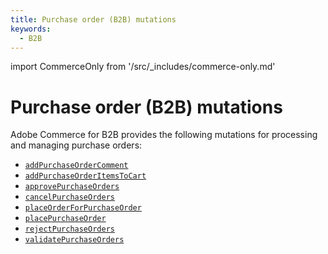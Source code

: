 ```yaml
---
title: Purchase order (B2B) mutations   
keywords:
  - B2B
---
```


import CommerceOnly from '/src/_includes/commerce-only.md'

<CommerceOnly />

# Purchase order (B2B) mutations

Adobe Commerce for B2B provides the following mutations for processing and managing purchase orders:

* [`addPurchaseOrderComment`](./add-comment.md)
* [`addPurchaseOrderItemsToCart`](./add-items-to-cart.md)
* [`approvePurchaseOrders`](./approve.md)
* [`cancelPurchaseOrders`](./cancel.md)
* [`placeOrderForPurchaseOrder`](./place-purchase-order.md)
* [`placePurchaseOrder`](./place-order.md)
* [`rejectPurchaseOrders`](./reject.md)
* [`validatePurchaseOrders`](../../purchase-order-rule/mutations/validate.md)
